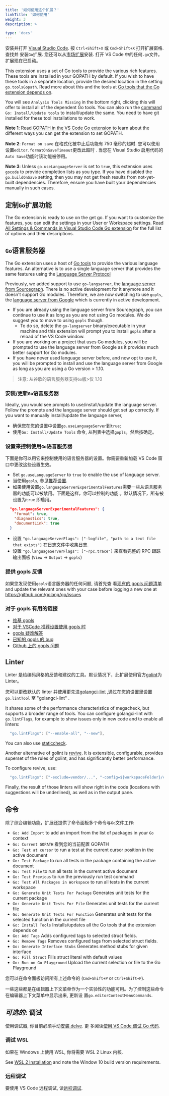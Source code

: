 ```yaml
---
title: '如何使用这个扩展？'
linkTitle: '如何使用'
weight: 3
description: >

type: 'docs'
---
```


安装并打开 [Visual Studio Code](https://code.visualstudio.com). 按 `Ctrl+Shift+X` 或 `Cmd+Shift+X` 打开扩展窗格. 查找并
安装`Go`扩展. 您还可以从[市场扩展](https://marketplace.visualstudio.com/items?itemName=ms-vscode.Go)安装. 打开 VS Code
中的任何`.go`文件。扩展现在已启动。

This extension uses a set of Go tools to provide the various rich features. These tools are installed in your GOPATH by
default. If you wish to have these tools in a separate location, provide the desired location in the setting
`go.toolsGopath`. Read more about this and the tools at
[Go tools that the Go extension depends on](https://github.com/Microsoft/vscode-go/wiki/Go-tools-that-the-Go-extension-depends-on).

You will see `Analysis Tools Missing` in the bottom right, clicking this will offer to install all of the dependent Go
tools. You can also run the [command](https://code.visualstudio.com/docs/getstarted/userinterface#_command-palette)
`Go: Install/Update tools` to install/update the same. You need to have git installed for these tool installations to
work.

**Note 1**: Read
[GOPATH in the VS Code Go extension](https://github.com/Microsoft/vscode-go/wiki/GOPATH-in-the-VS-Code-Go-extension) to
learn about the different ways you can get the extension to set GOPATH.

**Note 2**: `Format on save` 在格式化被中止后功能有 750 毫秒的超时. 您可以使用设置`editor.formatOnSaveTimeout`更改此超时
. 当您在 Visual Studio 启用代码的`Auto Save`功能时该功能被停用。

**Note 3**: Unless `go.useLanguageServer` is set to `true`, this extension uses `gocode` to provide completion lists as
you type. If you have disabled the `go.buildOnSave` setting, then you may not get fresh results from not-yet-built
dependencies. Therefore, ensure you have built your dependencies manually in such cases.

## 定制`Go`扩展功能

The Go extension is ready to use on the get go. If you want to customize the features, you can edit the settings in your
User or Workspace settings. Read
[All Settings & Commands in Visual Studio Code Go extension](https://github.com/Microsoft/vscode-go/wiki/All-Settings-&-Commands-in-Visual-Studio-Code-Go-extension)
for the full list of options and their descriptions.

## `Go`语言服务器

The Go extension uses a host of
[Go tools](https://github.com/Microsoft/vscode-go/wiki/Go-tools-that-the-Go-extension-depends-on) to provide the various
language features. An alternative is to use a single language server that provides the same features using the
[Language Server Protocol](https://microsoft.github.io/language-server-protocol/)

Previously, we added support to use `go-langserver`, the
[language server from Sourcegraph](https://github.com/sourcegraph/go-langserver). There is no active development for it
anymore and it doesn't support Go modules. Therefore, we are now switching to use `gopls`, the
[language server from Google](https://github.com/golang/go/wiki/gopls) which is currently in active development.

- If you are already using the language server from Sourcegraph, you can continue to use it as long as you are not using
  Go modules. We do suggest you to move to using `gopls` though.
  - To do so, delete the `go-langserver` binary/executable in your machine and this extension will prompt you to install
    `gopls` after a reload of the VS Code window.
- If you are working on a project that uses Go modules, you will be prompted to use the language server from Google as
  it provides much better support for Go modules.
- If you have never used language server before, and now opt to use it, you will be prompted to install and use the
  language server from Google as long as you are using a Go version > 1.10.

> 注意: 从谷歌的语言服务器支持`Go`版>仅 1.10

### 安装/更新`Go`语言服务器

Ideally, you would see prompts to use/install/update the language server. Follow the prompts and the language server
should get set up correctly. If you want to manually install/update the language server,

- 确保您在您的设置中设置`go.useLanguageServer`到`true`;
- 使用`Go: Install/Update Tools` 命令, 从列表中选择`gopls`，然后按确定。

### 设置来控制使用`Go`语言服务器

下面是你可以用它来控制使用的语言服务器的设置。你需要重新加载 VS Code 窗口中更改这些设置生效。

- Set `go.useLanguageServer` to `true` to enable the use of language server.
- 当使用`gopls`, 参见[推荐设置](https://github.com/golang/tools/blob/master/gopls/doc/vscode.md).
- 如果使用设置`go.languageServerExperimentalFeatures`需要一些从语言服务器的功能可以被禁用。下面是这样，你可以控制的功能
  。默认情况下，所有被设置为`true` 即启用。

```json
  "go.languageServerExperimentalFeatures": {
    "format": true,
    "diagnostics": true,
    "documentLink": true
  }
```

- 设置 `"go.languageServerFlags": ["-logfile", "path to a text file that exists"]` 在日志文件中收集日志.
- 设置 `"go.languageServerFlags": ["-rpc.trace"]` 来查看完整的 RPC 跟踪输出面板 (`View` -> `Output` -> `gopls`)

### 提供 gopls 反馈

如果您发现使用`gopls`语言服务器的任何问题, 请首先查
看[现有的 gopls 问题清单](https://github.com/golang/go/issues?q=is%3Aissue+is%3Aopen+label%3Agopls) and update the
relevant ones with your case before logging a new one at https://github.com/golang/go/issues

### 对于 gopls 有用的链接

- [维基 gopls](https://github.com/golang/tools/blob/master/gopls/doc/user.md)
- [对于 VSCode 推荐设置使用 gopls 时](https://github.com/golang/tools/blob/master/gopls/doc/vscode.md)
- [gopls 疑难解答](https://github.com/golang/go/wiki/gopls#troubleshooting)
- [已知的 gopls 的 bug](https://github.com/golang/go/wiki/gopls#known-issues)
- [Github 上的 gopls 问题](https://github.com/golang/go/issues?q=is%3Aissue+is%3Aopen+label%3Agopls)

## Linter

Linter 是给编码风格的反馈和建议的工具。默认情况下，此扩展使用官方[golint](https://github.com/golang/lint)为 Linter。

您可以更改默认的 linter 并使用更先进[golangci-lint](https://github.com/golangci/golangci-lint) ,通过在您的设置里设置
`go.lintTool` 至 "golangci-lint" .

It shares some of the performance characteristics of megacheck, but supports a broader range of tools. You can configure
golangci-lint with `go.lintFlags`, for example to show issues only in new code and to enable all linters:

```javascript
  "go.lintFlags": ["--enable-all", "--new"],
```

You can also use [staticcheck](https://github.com/dominikh/go-tools/tree/master/cmd/staticcheck).

Another alternative of golint is [revive](https://github.com/mgechev/revive). It is extensible, configurable, provides
superset of the rules of golint, and has significantly better performance.

To configure revive, use:

```javascript
  "go.lintFlags": ["-exclude=vendor/...", "-config=${workspaceFolder}/config.toml"]
```

Finally, the result of those linters will show right in the code (locations with suggestions will be underlined), as
well as in the output pane.

## 命令

除了综合编辑功能，扩展还提供了命令面板多个命令与`Go`文件工作:

- `Go: Add Import` to add an import from the list of packages in your `Go` context
- `Go: Current GOPATH` 看到您的当前配置 GOPATH
- `Go: Test at cursor` to run a test at the current cursor position in the active document
- `Go: Test Package` to run all tests in the package containing the active document
- `Go: Test File` to run all tests in the current active document
- `Go: Test Previous` to run the previously run test command
- `Go: Test All Packages in Workspace` to run all tests in the current workspace
- `Go: Generate Unit Tests For Package` Generates unit tests for the current package
- `Go: Generate Unit Tests For File` Generates unit tests for the current file
- `Go: Generate Unit Tests For Function` Generates unit tests for the selected function in the current file
- `Go: Install Tools` Installs/updates all the Go tools that the extension depends on
- `Go: Add Tags` Adds configured tags to selected struct fields.
- `Go: Remove Tags` Removes configured tags from selected struct fields.
- `Go: Generate Interface Stubs` Generates method stubs for given interface
- `Go: Fill Struct` Fills struct literal with default values
- `Go: Run on Go Playground` Upload the current selection or file to the Go Playground

您可以在命令面板访问所有上述命令的 (`Cmd+Shift+P` or `Ctrl+Shift+P`).

一些这些都是在编辑器上下文菜单作为一个实验性的功能可用。为了控制这些命令在编辑器上下文菜单中显示出来, 更新设
置`go.editorContextMenuCommands`.

## _可选的_: 调试

使用调试器, 你目前必须手动[安装 delve](https://github.com/derekparker/delve/tree/master/Documentation/installation). 更
多阅读[使用 VS Code 调试 Go 代码](https://github.com/Microsoft/vscode-go/wiki/Debugging-Go-code-using-VS-Code).

### 调试 WSL

如果在 Windows 上使用 WSL, 你将需要 WSL 2 Linux 内核.

See [WSL 2 Installation](https://docs.microsoft.com/en-us/windows/wsl/wsl2-install) and note the Window 10 build version
requirements.

### 远程调试

要使用 VS Code 远程调试,
读[远程调试](https://github.com/Microsoft/vscode-go/wiki/Debugging-Go-code-using-VS-Code#remote-debugging).
